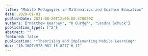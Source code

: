 ```yaml
---
title: "Mobile Pedagogies in Mathematics and Science Education"
date: 2020-01-01
publishDate: 2021-08-20T12:06:00.378050Z
authors: ["Matthew Kearney", "K Burden", "Sandra Schuck"]
publication_types: ["2"]
abstract: ""
featured: false
publication: "*Theorising and Implementing Mobile Learning*"
doi: "10.1007/978-981-15-8277-6_12"
---
```


